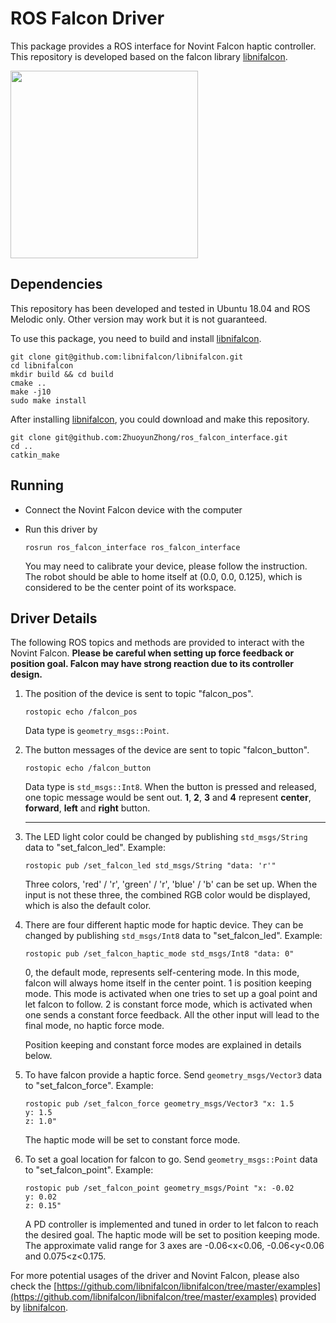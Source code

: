 # ROS Falcon Driver

This package provides a ROS interface for Novint Falcon haptic controller. This repository is developed based on the falcon library [libnifalcon](https://github.com/libnifalcon/libnifalcon).

<img src="https://images-na.ssl-images-amazon.com/images/I/41cDl3q9mSL._AC_.jpg" width="300">

## Dependencies

This repository has been developed and tested in Ubuntu 18.04 and ROS Melodic only. Other version may work but it is not guaranteed.

To use this package, you need to build and install [libnifalcon](https://github.com/libnifalcon/libnifalcon).

```
git clone git@github.com:libnifalcon/libnifalcon.git
cd libnifalcon
mkdir build && cd build
cmake ..
make -j10
sudo make install
```

After installing [libnifalcon](https://github.com/libnifalcon/libnifalcon), you could download and make this repository.

```
git clone git@github.com:ZhuoyunZhong/ros_falcon_interface.git
cd ..
catkin_make
```

## Running

- Connect the Novint Falcon device with the computer

- Run this driver by

  ```
  rosrun ros_falcon_interface ros_falcon_interface
  ```

  You may need to calibrate your device, please follow the instruction. The robot should be able to home itself at (0.0, 0.0, 0.125), which is considered to be the center point of its workspace.

## Driver Details

The following ROS topics and methods are provided to interact with the Novint Falcon. **Please be careful when setting up force feedback or position goal. Falcon may have strong reaction due to its controller design.**

1. The position of the device is sent to topic "falcon_pos".

   ```
   rostopic echo /falcon_pos
   ```

   Data type is `geometry_msgs::Point`.

2. The button messages of the device are sent to topic "falcon_button".

   ```
   rostopic echo /falcon_button
   ```

   Data type is `std_msgs::Int8`. When the button is pressed and released, one topic message would be sent out. **1**, **2**, **3** and **4** represent **center**, **forward**, **left** and **right** button.

   ---

3. The LED light color could be changed by publishing `std_msgs/String` data to "set_falcon_led". Example:

   ```
   rostopic pub /set_falcon_led std_msgs/String "data: 'r'"
   ```

   Three colors, 'red' / 'r', 'green' / 'r', 'blue' / 'b' can be set up. When the input is not these three, the combined RGB color would be displayed, which is also the default color.

4. There are four different haptic mode for haptic device. They can be changed by publishing `std_msgs/Int8` data to "set_falcon_led". Example:

   ```
   rostopic pub /set_falcon_haptic_mode std_msgs/Int8 "data: 0"
   ```

   0, the default mode, represents self-centering mode. In this mode, falcon will always home itself in the center point. 1 is position keeping mode. This mode is activated when one tries to set up a goal point and let falcon to follow. 2 is constant force mode, which is activated when one sends a constant force feedback. All the other input will lead to the final mode, no haptic force mode.

   Position keeping and constant force modes are explained in details below.

5. To have falcon provide a haptic force. Send  `geometry_msgs/Vector3` data to "set_falcon_force".  Example:

   ```
   rostopic pub /set_falcon_force geometry_msgs/Vector3 "x: 1.5
   y: 1.5
   z: 1.0"
   ```

   The haptic mode will be set to constant force mode.

6. To set a goal location for falcon to go. Send  `geometry_msgs::Point` data to "set_falcon_point".  Example:

   ```
   rostopic pub /set_falcon_point geometry_msgs/Point "x: -0.02
   y: 0.02
   z: 0.15"
   ```

   A PD controller is implemented and tuned in order to let falcon to reach the desired goal. The haptic mode will be set to position keeping mode. The approximate valid range for 3 axes are -0.06<x<0.06, -0.06<y<0.06 and 0.075<z<0.175.

   

For more potential usages of the driver and Novint Falcon, please also check the [https://github.com/libnifalcon/libnifalcon/tree/master/examples](https://github.com/libnifalcon/libnifalcon/tree/master/examples) provided by [libnifalcon](https://github.com/libnifalcon/libnifalcon).